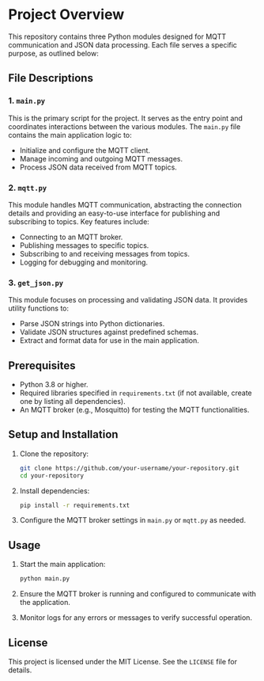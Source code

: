 # Project Overview

This repository contains three Python modules designed for MQTT communication and JSON data processing. Each file serves a specific purpose, as outlined below:

## File Descriptions

### 1. `main.py`
This is the primary script for the project. It serves as the entry point and coordinates interactions between the various modules. The `main.py` file contains the main application logic to:

- Initialize and configure the MQTT client.
- Manage incoming and outgoing MQTT messages.
- Process JSON data received from MQTT topics.

### 2. `mqtt.py`
This module handles MQTT communication, abstracting the connection details and providing an easy-to-use interface for publishing and subscribing to topics. Key features include:

- Connecting to an MQTT broker.
- Publishing messages to specific topics.
- Subscribing to and receiving messages from topics.
- Logging for debugging and monitoring.

### 3. `get_json.py`
This module focuses on processing and validating JSON data. It provides utility functions to:

- Parse JSON strings into Python dictionaries.
- Validate JSON structures against predefined schemas.
- Extract and format data for use in the main application.

## Prerequisites

- Python 3.8 or higher.
- Required libraries specified in `requirements.txt` (if not available, create one by listing all dependencies).
- An MQTT broker (e.g., Mosquitto) for testing the MQTT functionalities.

## Setup and Installation

1. Clone the repository:
   ```bash
   git clone https://github.com/your-username/your-repository.git
   cd your-repository
   ```

2. Install dependencies:
   ```bash
   pip install -r requirements.txt
   ```

3. Configure the MQTT broker settings in `main.py` or `mqtt.py` as needed.

## Usage

1. Start the main application:
   ```bash
   python main.py
   ```

2. Ensure the MQTT broker is running and configured to communicate with the application.

3. Monitor logs for any errors or messages to verify successful operation.

## License

This project is licensed under the MIT License. See the `LICENSE` file for details.


